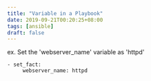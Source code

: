 ```yaml
---
title: "Variable in a Playbook"
date: 2019-09-21T00:20:25+08:00
tags: [ansible]
draft: false
---
```

ex. Set the 'webserver_name' variable as 'httpd'

```
- set_fact:
     webserver_name: httpd
```
